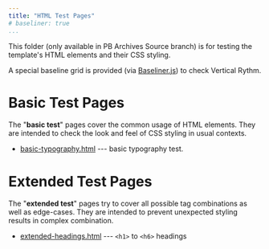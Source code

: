 ```yaml
---
title: "HTML Test Pages"
# baseliner: true
...
```


This folder (only available in PB Archives Source branch) is for testing the template's HTML elements and their CSS styling.

A special baseline grid is provided (via [Baseliner.js](https://keyes.ie/things/baseliner/)) to check Vertical Rythm.

# Basic Test Pages

The "__basic test__" pages cover the common usage of HTML elements. They are intended to check the look and feel of CSS styling in usual contexts.

- [basic-typography.html](./basic-typography.html) --- basic typography test.

# Extended Test Pages

The "__extended test__" pages try to cover all possible tag combinations as well as edge-cases. They are intended to prevent unexpected styling results in complex combination.

- [extended-headings.html](./extended-headings.html) --- `<h1>` to `<h6>` headings

